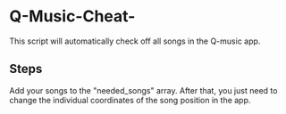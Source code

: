 # Q-Music-Cheat-
This script will automatically check off all songs in the Q-music app.

## Steps
Add your songs to the "needed_songs" array.
After that, you just need to change the individual coordinates of the song position in the app.

